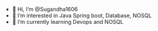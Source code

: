 - 👋 Hi, I’m @Sugandha1606
- 👀 I’m interested in Java Spring boot, Database, NOSQL
- 🌱 I’m currently learning Devops and NOSQL


<!---
Sugandha1606/Sugandha1606 is a ✨ special ✨ repository because its `README.md` (this file) appears on your GitHub profile.
You can click the Preview link to take a look at your changes.
--->
